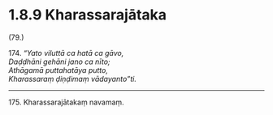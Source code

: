 # 1.8.9 Kharassarajātaka

(79.)

174\. _“Yato viluttā ca hatā ca gāvo,_  
_Daḍḍhāni gehāni jano ca nīto;_  
_Athāgamā puttahatāya putto,_  
_Kharassaraṃ ḍiṇḍimaṃ vādayanto”ti._  

---

175\. Kharassarajātakaṃ navamaṃ.
